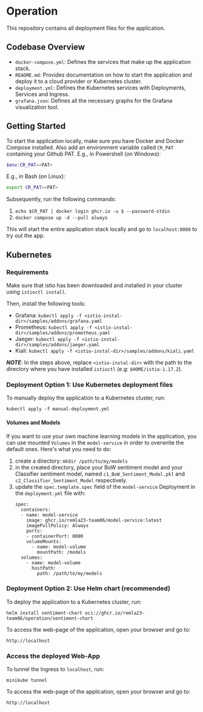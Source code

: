 # Operation
This repository contains all deployment files for the application.

## Codebase Overview
- `docker-compose.yml`: Defines the services that make up the application stack.
- `README.md`: Provides documentation on how to start the application and deploy it to a cloud provider or Kubernetes cluster.
- `deployment.yml`: Defines the Kubernetes services with Deployments, Services and Ingress.
- `grafana.json`: Defines all the necessary graphs for the Grafana visualization tool.

## Getting Started
To start the application locally, make sure you have Docker and Docker Compose installed.
Also add an environment variable called `CR_PAT` containing your Github PAT. 
E.g., in Powershell (on Windows): 
```powershell
$env:CR_PAT=<PAT>
```
E.g., in Bash (on Linux):
```bash
export CR_PAT=<PAT>
```
Subsequently, run the following commands:

1. `echo $CR_PAT | docker login ghcr.io -u $ --password-stdin`
1. `docker compose up -d --pull always`

This will start the entire application stack locally and go to `localhost:8080` to try out the app.

## Kubernetes

### Requirements

Make sure that istio has been downloaded and installed in your cluster using `istioctl install`.

Then, install the following tools:
- Grafana: `kubectl apply -f <istio-instal-dir>/samples/addons/grafana.yaml`
- Prometheus: `kubectl apply -f <istio-instal-dir>/samples/addons/prometheus.yaml`
- Jaeger: `kubectl apply -f <istio-instal-dir>/samples/addons/jaeger.yaml`
- Kiali: `kubectl apply -f <istio-instal-dir>/samples/addons/kiali.yaml`

_**NOTE**_: In the steps above, replace `<istio-instal-dir>` with the path to the directory where you have installed `istioctl` (e.g: `$HOME/istio-1.17.2`).

### Deployment Option 1: Use Kubernetes deployment files
To manually deploy the application to a Kubernetes cluster, run:
```
kubectl apply -f manual-deployment.yml
```

#### Volumes and Models

If you want to use your own machine learning models in the application, you can use mounted `Volumes` in the `model-service` in order to overwrite the default ones. Here's what you need to do:
1. create a directory: `mkdir /path/to/my/models`
2. in the created directory, place your BoW sentiment model and your Classifier sentiment model, named `c1_BoW_Sentiment_Model.pkl` and `c2_Classifier_Sentiment_Model` respectively.
3. update the `spec.template.spec` field of the `model-service` Deployment in the `deployment.yml` file with:
    ```
    spec:
      containers:
      - name: model-service
        image: ghcr.io/remla23-team06/model-service:latest
        imagePullPolicy: Always
        ports:
        - containerPort: 8000
        volumeMounts:
          - name: model-volume
            mountPath: /models
      volumes:
        - name: model-volume
          hostPath:
            path: /path/to/my/models
    ```

### Deployment Option 2: Use Helm chart (recommended)
To deploy the application to a Kubernetes cluster, run:
```
helm install sentiment-chart oci://ghcr.io/remla23-team06/operation/sentiment-chart
```

To access the web-page of the application, open your browser and go to: 
```
http://localhost
```

### Access the deployed Web-App

To tunnel the Ingress to `localhost`, run:

```
minikube tunnel
```

To access the web-page of the application, open your browser and go to: 
```
http://localhost
```
